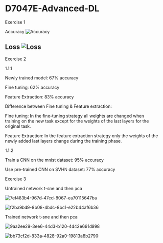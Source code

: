 # D7047E-Advanced-DL

Exercise 1

Accuracy
![Accuracy](https://user-images.githubusercontent.com/48216230/161533769-a2d6cf90-a68c-4f07-9ec1-078d41718c61.jpg)

Loss
![Loss](https://user-images.githubusercontent.com/48216230/161533800-e3efac80-3434-4423-9cb4-2d743ba9ca71.jpg)
------------------------------------------------------------------------------------------------------------------


Exercise 2

1.1.1

Newly trained model: 67% accuracy

Fine tuning: 62% accuracy

Feature Extraction: 83% accuracy

Difference between Fine tuning & Feature extraction:

Fine tuning: In the fine-tuning strategy all weights are changed when training on the new task except for the weights of the last layers for the original task.

Feature Extraction: In the feature extraction strategy only the weights of the newly added last layers change during the training phase.

1.1.2

Train a CNN on the mnist dataset: 95% accuracy

Use pre-trained CNN on SVHN dataset: 77% accuracy


Exercise 3

Untrained network t-sne and then pca

![7ef483b4-967d-47cd-8067-ea70115647ba](https://user-images.githubusercontent.com/47854778/164675688-bd317899-c16c-4115-9f60-79e8c516f788.png)

![f2ba9bd9-8b08-4bdc-8bc1-e22b44af6b36](https://user-images.githubusercontent.com/47854778/164675721-4c7763d0-2161-414b-9c62-dc652846e9e8.png)


Trained network t-sne and then pca

![9aa2ee29-3ee6-44d3-b120-4d42e691d998](https://user-images.githubusercontent.com/47854778/164676078-26bfa841-a774-4c85-a02d-72956b278d7d.png)

![bb73cf2d-833a-4828-92a0-19813a8b2790](https://user-images.githubusercontent.com/47854778/164676084-59e1d147-9b42-4a78-9002-ff8735b9b766.png)




